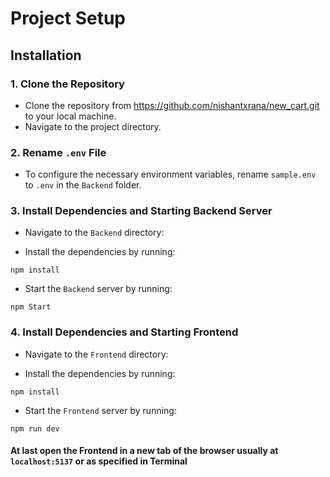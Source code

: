 


# Project Setup

## Installation

### 1. Clone the Repository
- Clone the repository from https://github.com/nishantxrana/new_cart.git to your local machine.
- Navigate to the project directory.

### 2. Rename `.env` File
- To configure the necessary environment variables, rename `sample.env` to `.env` in the `Backend` folder.


### 3. Install Dependencies and Starting Backend Server

- Navigate to the `Backend` directory:

- Install the dependencies by running:
```
npm install
```
- Start the `Backend` server by running:
```
npm Start
```



  

### 4. Install Dependencies and Starting Frontend

- Navigate to the `Frontend` directory:

- Install the dependencies by running:
```
npm install
```
- Start the `Frontend` server by running:
```
npm run dev
```

#### At last open the Frontend in a new tab of the browser usually at `localhost:5137` or as specified in Terminal

